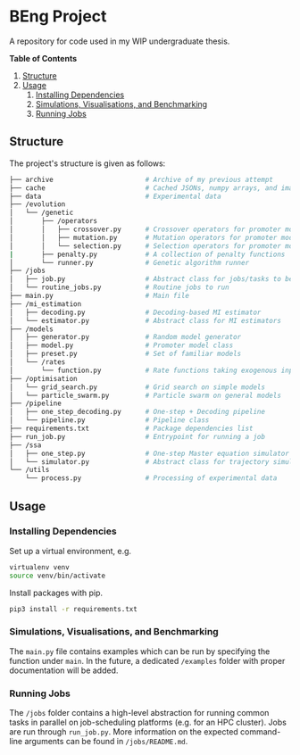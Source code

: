 # BEng Project

A repository for code used in my WIP undergraduate thesis.

**Table of Contents**

1. [Structure](#structure)
2. [Usage](#usage)
   1. [Installing Dependencies](#installing-dependencies)
   2. [Simulations, Visualisations, and Benchmarking](#simulations-visualisations-and-benchmarking)
   3. [Running Jobs](#running-jobs)

## Structure

The project's structure is given as follows:

```bash
├── archive                       # Archive of my previous attempt
├── cache                         # Cached JSONs, numpy arrays, and images
├── data                          # Experimental data
├── /evolution
│   └── /genetic
│       ├── /operators             
│       │   ├── crossover.py      # Crossover operators for promoter models
│       │   ├── mutation.py       # Mutation operators for promoter models 
│       │   └── selection.py      # Selection operators for promoter models
|       ├── penalty.py            # A collection of penalty functions
│       └── runner.py             # Genetic algorithm runner
├── /jobs
│   ├── job.py                    # Abstract class for jobs/tasks to be run
│   └── routine_jobs.py           # Routine jobs to run
├── main.py                       # Main file
├── /mi_estimation
│   ├── decoding.py               # Decoding-based MI estimator
│   └── estimator.py              # Abstract class for MI estimators
├── /models
│   ├── generator.py              # Random model generator
│   ├── model.py                  # Promoter model class
│   ├── preset.py                 # Set of familiar models
│   └── /rates
│       └── function.py           # Rate functions taking exogenous input
├── /optimisation
│   └── grid_search.py            # Grid search on simple models
│   └── particle_swarm.py         # Particle swarm on general models
├── /pipeline
│   ├── one_step_decoding.py      # One-step + Decoding pipeline
│   └── pipeline.py               # Pipeline class
├── requirements.txt              # Package dependencies list
├── run_job.py                    # Entrypoint for running a job
├── /ssa
│   ├── one_step.py               # One-step Master equation simulator
│   └── simulator.py              # Abstract class for trajectory simulators
└── /utils
    └── process.py                # Processing of experimental data
```

## Usage

### Installing Dependencies

Set up a virtual environment, e.g.

```bash
virtualenv venv
source venv/bin/activate
```

Install packages with pip.

```bash
pip3 install -r requirements.txt
```

### Simulations, Visualisations, and Benchmarking

The `main.py` file contains examples which can be run by specifying the function under `main`. In the future, a dedicated `/examples` folder with proper documentation will be added.

### Running Jobs

The `/jobs` folder contains a high-level abstraction for running common tasks in parallel on job-scheduling platforms (e.g. for an HPC cluster). Jobs are run through `run_job.py`. More information on the expected command-line arguments can be found in `/jobs/README.md`.